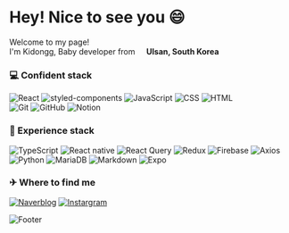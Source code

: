 <h1>Hey! Nice to see you 😄</h1>

<p>Welcome to my page! </br> I'm Kidongg, Baby developer from <img src="https://cdn-icons-png.flaticon.com/512/5111/5111586.png" width="13"/><b> Ulsan, South Korea</b></p>

<h3>💻 Confident stack</h3>
<p>
  <img alt="React" src="https://img.shields.io/badge/-React-61DAFB?style=flat-square&logo=React&logoColor=white"/>
  <img alt="styled-components" src="https://img.shields.io/badge/-Styled components-DB7093?style=flat-square&logo=styled-components&logoColor=white"/>
  <img alt="JavaScript" src="https://img.shields.io/badge/-JavaScript-yellow?style=flat-square&logo=JavaScript&logoColor=white"/>
  <img alt="CSS" src="https://img.shields.io/badge/-CSS-1572B6?style=flat-square&logo=css3&logoColor=white"/>
  <img alt="HTML" src="https://img.shields.io/badge/-HTML-E34F26?style=flat-square&logo=html5&logoColor=white"/> </br>
  <img alt="Git" src="https://img.shields.io/badge/-Git-F05032?style=flat-square&logo=Git&logoColor=white"/>
  <img alt="GitHub" src="https://img.shields.io/badge/-GitHub-181717?style=flat-square&logo=GitHub&logoColor=white"/>
  <img alt="Notion" src="https://img.shields.io/badge/-Notion-000000?style=flat-square&logo=Notion&logoColor=white"/>
</p>

<h3>📱 Experience stack</h3>
<p>
  <img alt="TypeScript" src="https://img.shields.io/badge/-TypeScript-3178C6?style=flat-square&logo=TypeScript&logoColor=white"/>
  <img alt="React native" src="https://img.shields.io/badge/-React native-61DAFB?style=flat-square&logo=React&logoColor=white"/>
  <img alt="React Query" src="https://img.shields.io/badge/-React Query-FF4154?style=flat-square&logo=React Query&logoColor=white"/>
  <img alt="Redux" src="https://img.shields.io/badge/-Redux-764ABC?style=flat-square&logo=Redux&logoColor=white"/>
  <img alt="Firebase" src="https://img.shields.io/badge/-Firebase-FFCA28?style=flat-square&logo=Firebase&logoColor=white"/>
  <img alt="Axios" src="https://img.shields.io/badge/-Axios-5A29E4?style=flat-square&logo=Axios&logoColor=white"/> </br>
  <img alt="Python" src="https://img.shields.io/badge/-Python-9cf?style=flat-square&logo=python&logoColor=white"/>
  <img alt="MariaDB" src="https://img.shields.io/badge/-MariaDB-003545?style=flat-square&logo=MariaDB&logoColor=white"/>
  <img alt="Markdown" src="https://img.shields.io/badge/-Markdown-000000?style=flat-square&logo=Markdown&logoColor=white"/>
  <img alt="Expo" src="https://img.shields.io/badge/-Expo-000020?style=flat-square&logo=Expo&logoColor=white"/>  
</p>

<h3>✈ Where to find me</h3>
<p>
<a href="https://blog.naver.com/dlrlehd25" target="_blank"><img alt="Naverblog" src="https://img.shields.io/badge/Naver-green?&style=for-the-badge&logo=naver&logoColor=white" /></a> <a href="https://www.instagram.com/ki_dongg_/" target="_blank"><img alt="Instargram" src="https://img.shields.io/badge/Instagram-ff69b4?&style=for-the-badge&logo=instagram&logoColor=white" /></a>
</p>

![Footer](https://capsule-render.vercel.app/api?type=waving&color=4d4dff&height=100&section=footer)
